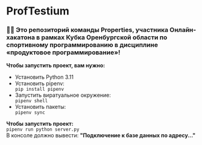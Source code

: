 # ProfTestium
### 👨‍💻 Это репозиторий команды Properties, участника Онлайн-хакатона в рамках Кубка Оренбургской области по спортивному программированию в дисциплине «продуктовое программирование»!

<p><b>Чтобы запустить проект, вам нужно:</b></p>
<ul>
  <li>Установить Python 3.11</li>

  <li>Установить pipenv:</li>
  <code>pip install pipenv</code>
      
  <li>Запустить виратуальное окружение:</li>
  <code>pipenv shell</code>
      
  <li>Установить пакеты:</li>
  <code>pipenv sync</code>
</ul>
<b>Чтобы запустить проект:</b>
<br><code>pipenv run python server.py</code></br>
В консоле должно вывести: <b>"Подключение к базе данных по адресу..."</b>
